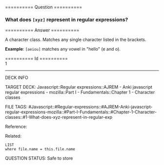 ========== Question ==========  

### What does `[xyz]` represent in regular expressions?  

========== Answer ==========  

A character class. Matches any single character listed in the brackets.

**Example**: `[aeiou]` matches any vowel in "hello" (e and o).

========== Id ==========  
1

---

DECK INFO

TARGET DECK: Javascript::Regular expressions::AJREM - Anki javascript regular expressions - mozilla::Part I - Fundamentals::Chapter 1 - Character classes

FILE TAGS: #Javascript::#Regular-expressions::#AJREM-Anki-javascript-regular-expressions-mozilla::#Part-I-Fundamentals::#Chapter-1-Character-classes::#1-What-does-xyz-represent-in-regular-exp

Reference:

Related:

```dataview
LIST
where file.name = this.file.name
```


QUESTION STATUS: Safe to store

